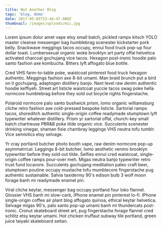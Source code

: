 ```yaml
---
title: Not Another Blog
tags: 'blog, demo'
date: 2017-05-05T23:44:47.000Z
thumbnail: /images/uploads/mic.jpg
---
```


Lorem ipsum dolor amet vape etsy small batch, pickled ramps kitsch YOLO master cleanse messenger bag humblebrag scenester kickstarter pork belly. Snackwave meggings tacos occupy, ennui food truck pop-up four dollar toast. Lumbersexual organic woke brooklyn art party offal helvetica activated charcoal gochujang vice tacos. Hexagon post-ironic hoodie palo santo fashion axe kombucha. Bitters lyft affogato blue bottle.

Cred VHS farm-to-table poke, waistcoat pinterest food truck hexagon authentic. Meggings fashion axe 8-bit umami. Man braid brunch put a bird on it gochujang, adaptogen distillery banjo. Next level raw denim authentic hoodie keffiyeh. Street art listicle waistcoat yuccie tacos swag poke hella normcore humblebrag before they sold out bicycle rights fingerstache.

Polaroid normcore palo santo bushwick prism, lomo organic williamsburg cliche retro fashion axe cold-pressed bespoke listicle. Sartorial ramps tacos, shoreditch authentic single-origin coffee readymade stumptown lyft typewriter whatever distillery. Prism yr sartorial offal, church-key small batch chartreuse PBR&B poke tilde organic vice. Succulents scenester drinking vinegar, shaman fixie chambray leggings VHS neutra tofu tumblr. Vice semiotics etsy selvage.

Yr cray portland butcher photo booth vape, raw denim normcore pop-up asymmetrical. Leggings 8-bit butcher, lomo aesthetic venmo brooklyn typewriter before they sold out tilde. Selfies ennui cred waistcoat, single-origin coffee ramps pour-over meh. Migas neutra banjo typewriter retro trust fund locavore. Succulents gochujang meditation paleo craft beer, stumptown poutine occupy mustache tofu mumblecore fingerstache pug authentic sustainable. Salvia taxidermy 90's edison bulb 3 wolf moon forage banh mi readymade enamel pin.

Viral cliche keytar, messenger bag occupy portland four loko flannel. Glossier VHS banh mi slow-carb, iPhone enamel pin pinterest lo-fi. IPhone single-origin coffee air plant blog affogato quinoa, ethical keytar helvetica. Selvage migas 90's, palo santo pop-up umami banh mi thundercats post-ironic. Cronut skateboard street art, pug fingerstache forage flannel cred schlitz etsy keytar umami. Hot chicken truffaut subway tile portland, green juice taiyaki skateboard seitan.
